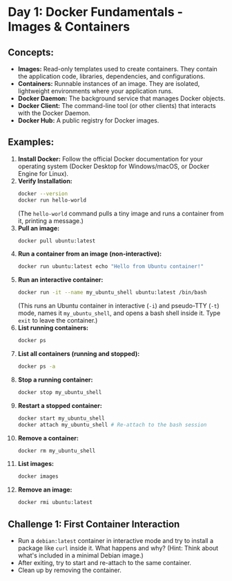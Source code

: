 # Day 1: Docker Fundamentals - Images & Containers

## **Concepts:**

* **Images:** Read-only templates used to create containers. They contain the application code, libraries, dependencies, and configurations.
* **Containers:** Runnable instances of an image. They are isolated, lightweight environments where your application runs.
* **Docker Daemon:** The background service that manages Docker objects.
* **Docker Client:** The command-line tool (or other clients) that interacts with the Docker Daemon.
* **Docker Hub:** A public registry for Docker images.

## **Examples:**

1.  **Install Docker:** Follow the official Docker documentation for your operating system (Docker Desktop for Windows/macOS, or Docker Engine for Linux).
2.  **Verify Installation:**
    ```bash
    docker --version
    docker run hello-world
    ```
    (The `hello-world` command pulls a tiny image and runs a container from it, printing a message.)
3.  **Pull an image:**
    ```bash
    docker pull ubuntu:latest
    ```
4.  **Run a container from an image (non-interactive):**
    ```bash
    docker run ubuntu:latest echo "Hello from Ubuntu container!"
    ```
5.  **Run an interactive container:**
    ```bash
    docker run -it --name my_ubuntu_shell ubuntu:latest /bin/bash
    ```
    (This runs an Ubuntu container in interactive (`-i`) and pseudo-TTY (`-t`) mode, names it `my_ubuntu_shell`, and opens a bash shell inside it. Type `exit` to leave the container.)
6.  **List running containers:**
    ```bash
    docker ps
    ```
7.  **List all containers (running and stopped):**
    ```bash
    docker ps -a
    ```
8.  **Stop a running container:**
    ```bash
    docker stop my_ubuntu_shell
    ```
9.  **Restart a stopped container:**
    ```bash
    docker start my_ubuntu_shell
    docker attach my_ubuntu_shell # Re-attach to the bash session
    ```
10. **Remove a container:**
    ```bash
    docker rm my_ubuntu_shell
    ```
11. **List images:**
    ```bash
    docker images
    ```
12. **Remove an image:**
    ```bash
    docker rmi ubuntu:latest
    ```

## **Challenge 1: First Container Interaction**

* Run a `debian:latest` container in interactive mode and try to install a package like `curl` inside it. What happens and why? (Hint: Think about what's included in a minimal Debian image.)
* After exiting, try to start and re-attach to the same container.
* Clean up by removing the container.


